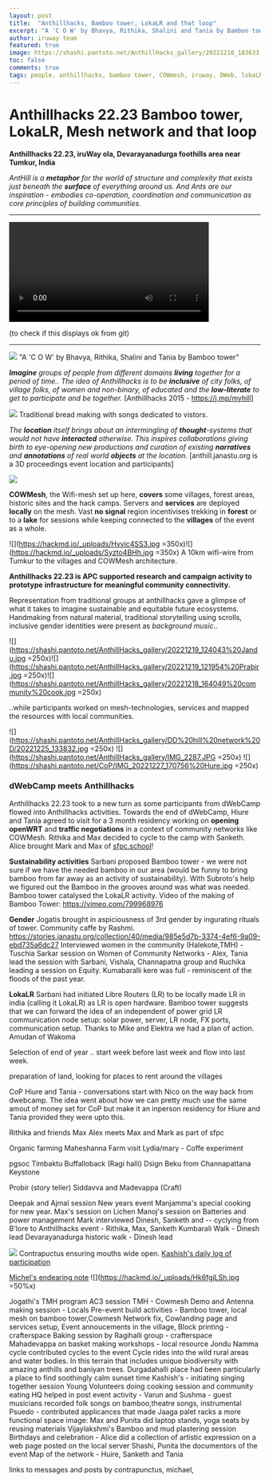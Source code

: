 ```yaml
---
layout: post
title:  "Anthillhacks, Bamboo tower, LokaLR and that loop"
excerpt: "A 'C O W' by Bhavya, Rithika, Shalini and Tania by Bamboo tower"
author: iruway team
featured: true
image: https://shashi.pantoto.net/AnthillHacks_gallery/20221218_183633.jpg
toc: false
comments: true
tags: people, anthillhacks, bamboo tower, COWmesh, iruway, DWeb, lokaLR, Community Networks, Janastu
---
```



# Anthillhacks 22.23 Bamboo tower, LokaLR, Mesh network and that loop

**Anthillhacks 22.23, iruWay ola, Devarayanadurga foothills area near Tumkur, India**

*AntHill is a **metaphor** for the world of structure and complexity that exists just beneath the ***surface*** of everything around us. And Ants are our inspiration - embodies co-operation, coordination and communication as core principles of building communities.* 

---
<video width="400" controls>
  <source src="https://papadminio.janastu.org/papad/archive/77698ad6526cb9237d41031e740e37d8.mp4" type="video/mp4">
Your browser does not support the video tag.
</video> 

(to check if this displays ok from git)

---

![](https://shashi.pantoto.net/AnthillHacks_gallery/20221218_183633.jpg)
"A 'C O W' by Bhavya, Rithika, Shalini and Tania by Bamboo tower"

***Imagine** groups of people from different domains **living** together for a period of time.. The idea of Anthillhacks is to be **inclusive** of city folks, of village folks, of women and non-binary, of educated and the **low-literate** to get to participate and be together.* [Anthillhacks 2015 - https://j.mp/myhill]

![](https://shashi.pantoto.net/AnthillHacks_gallery/20221218_164049%20community%20cook.jpg)
Traditional bread making with songs dedicated to vistors.

*The **location** itself brings about an intermingling of **thought**-systems that would not have **interacted** otherwise. This inspires collaborations giving birth to eye-opening new productions and curation of existing **narratives** and **annotations** of real world **objects** at the location.* [anthill.janastu.org is a 3D proceedings event location and participants]

![](https://pad.ccc-p.org/uploads/a5dda6bf-b8cb-4ac2-8d4a-37b8da31966f.jpg)

**COWMesh**, the Wifi-mesh set up here, **covers** some villages, forest areas, historic sites and the hack camps. Servers and **services** are deployed **locally** on the mesh. Vast **no signal** region incentivises trekking in **forest** or to a **lake** for sessions while keeping connected to the **villages** of the event as a whole.

![](https://hackmd.io/_uploads/Hyvic4SS3.jpg =350x)![](https://hackmd.io/_uploads/Syzto4BHh.jpg =350x)
A 10km wifi-wire from Tumkur to the villages and COWMesh architecture. 


**Anthillhacks 22.23 is APC supported research and campaign activity to prototype infrastructure for meaningful community connectivity.**

Representation from traditional groups at anthillhacks gave a glimpse of what it takes to imagine sustainable and equitable future ecosystems. Handmaking from natural material, traditional storytelling using scrolls, inclusive gender identities were present as *background music*..

![](https://shashi.pantoto.net/AnthillHacks_gallery/20221219_124043%20Jandu.jpg =250x)![](https://shashi.pantoto.net/AnthillHacks_gallery/20221219_121954%20Prabir.jpg =250x)![](https://shashi.pantoto.net/AnthillHacks_gallery/20221218_164049%20community%20cook.jpg =250x)

..while participants worked on mesh-technologies, services and mapped the resources with local communities.

![](https://shashi.pantoto.net/AnthillHacks_gallery/DD%20hill%20network%20D/20221225_133832.jpg =250x)
![](https://shashi.pantoto.net/AnthillHacks_gallery/IMG_2287.JPG =250x)
![](https://shashi.pantoto.net/CoP/IMG_20221227_170756%20Hure.jpg =250x)

### dWebCamp meets Anthillhacks

Anthillhacks 22.23 took to a new turn as some participants from dWebCamp flowed into Anthillhacks activities. Towards the end of dWebCamp, Hiure and Tania agreed to visit for a 3 month residency working on **opening openWRT** and **traffic negotiations** in a context of community networks like COWMesh. Rithika and Max decided to cycle to the camp with Sanketh. Alice brought Mark and Max of [sfpc.school](https://sfpc.school)!

**Sustainability activities**
Sarbani proposed Bamboo tower - we were not sure if we have the needed bamboo in our area (would be funny to bring bamboo from far away as an activity of sustainability). With Subroto's help we figured out the Bamboo in the grooves around was what was needed. Bamboo tower catalysed the LokaLR activity. Video of the making of Bamboo Tower: https://vimeo.com/799968976

**Gender**
Jogatis brought in aspiciousness of 3rd gender by ingurating rituals of tower. Community caffe by Rashmi. https://stories.janastu.org/collection/40/media/985e5d7b-3374-4ef6-9a09-ebd735a6dc27
Interviewed women in the community (Halekote,TMH) - Tuschia Sarkar
session on Women of Community Networks - Alex, Tania lead the session with Sarbani, Vishala, Channapatna group and Ruchika leading a session on Equity.
Kumabaralli kere was full - reminiscent of the floods of the past year.

**LokaLR**
Sarbani had initiated Libre Routers (LR) to be locally made LR in india (calling it LokaLR) as LR is open hardware. Bamboo tower suggests that we can forward the idea of an independent of power grid LR communication node setup: solar power, server, LR node, FX ports, communication setup. Thanks to Mike and Elektra we had a plan of action. Amudan of Wakoma

Selection of end of year .. start week before last week and flow into last week.

preparation of land, looking for places to rent around the villages

CoP Hiure and Tania - conversations start with Nico on the way back from dwebcamp.
The idea went about how we can pretty much use the same amout of money set for CoP but make it an inperson residency for Hiure and Tania provided they were upto this.


Rithika and friends Max
Alex meets Max and Mark as part of sfpc

Organic farming
 Maheshanna Farm visit
 Lydia/mary - Coffe experiment
 
 pgsoc
Timbaktu
Buffalloback (Ragi halli) 
Dsign Beku from Channapattana
Keystone

Probir (story teller)
Siddavva and Madevappa (Craft)

Deepak and Ajmal session
New years event
Manjamma's special cooking for new year. 
Max's session on Lichen
Manoj's session on Batteries and power management
Mark interviewed Dinesh, Sanketh and --
cyclying from B'lore to Anthillhacks event - Rithika, Max, Sanketh
Kumbarali Walk - Dinesh lead
Devarayanadurga historic walk - Dinesh lead

![](https://shashi.pantoto.net/AnthillHacks_gallery/20221219_114534%20Kashis.jpg)
Contrapuctus ensuring mouths wide open. [Kashish's daily log of participation](https://contrapunctus.codeberg.page/blog/)

[Michel's endearing note](https://pad.ccc-p.org/EodOGQ-JS4GsiTOdvNaWbg?view)
![](https://hackmd.io/_uploads/Hk6fgjLSh.jpg =50%x)

    
Jogathi's TMH program
AC3 session TMH - 
Cowmesh Demo and Antenna making session - Locals
Pre-event build activities - Bamboo tower, local mesh on bamboo tower,Cowmesh Network fix, Cowlanding page and services setup, Event annoucements in the village, 
Block printing - crafterspace
Baking session by Ragihalli group - crafterspace 
Mahadevappa on basket making workshops - local resource Jondu
Namma cycle contributed cycles to the event
Cycle rides into the wild rural areas and water bodies. In this terrain that includes unique biodiversity with amazing anthills and baniyan trees. Durgadahalli place had been particularly a place to find soothingly calm sunset time
Kashish's - initiating singing together session
Young Volunteers doing cooking session and community eating 
HQ helped in post event activity - 
Varun and Sushma - guest musicians recorded folk songs on bamboo,theatre songs, instrumental
Psuedo - contributed applicances that made Jaaga palet racks a more functional space 
image:<david on euc>
Max and Punita did laptop stands, yoga seats by reusing materials
Vijaylakshmi's Bamboo and mud plastering session
Birthdays and celebration - Alice did a collection of artistic expression on a web page posted on the local server
Shashi, Punita the documentors of the event
Map of the network - Huire, Sanketh and Tania



links to messages and posts by contrapunctus, michael, 